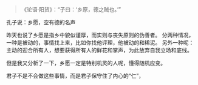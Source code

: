 

>《论语·阳货》：“子曰：‘乡原，德之贼也。’”

孔子说：乡愿，空有德的名声

昨天也说了乡愿是指乡中貌似谨厚，而实则与丧失原则的伪善者。
分两种情况，
一种是被动的，事情找上来，比如你找他评理，他被动的和稀泥。
另外一种呢：主动的迎合所有人，想要获得所有人的鲜花和掌声，为此放弃自我立场和底线。

但是我又分析了一下，乡愿一定是特别机灵的人呢，懂得随机应变。




君子不是不会做这些事情，而是君子保守住了内心的“仁”，
